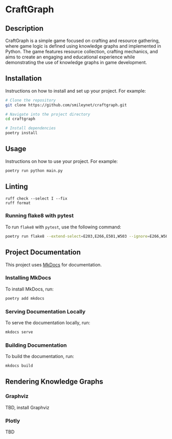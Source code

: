 # CraftGraph

## Description

CraftGraph is a simple game focused on crafting and resource gathering, where game logic is defined using knowledge
graphs and implemented in Python. The game features resource collection, crafting mechanics, and aims to create an
engaging and educational experience while demonstrating the use of knowledge graphs in game development.

## Installation

Instructions on how to install and set up your project. For example:

```bash
# Clone the repository
git clone https://github.com/smileynet/craftgraph.git

# Navigate into the project directory
cd craftgraph

# Install dependencies
poetry install
```

## Usage

Instructions on how to use your project. For example:

```bash
poetry run python main.py
```

## Linting

```
ruff check --select I --fix
ruff format
```

### Running flake8 with pytest

To run `flake8` with `pytest`, use the following command:

```bash
poetry run flake8 --extend-select=E203,E266,E501,W503 --ignore=E266,W503 .
```

## Project Documentation

This project uses [MkDocs](https://www.mkdocs.org/) for documentation.

### Installing MkDocs

To install MkDocs, run:

```sh
poetry add mkdocs
```

### Serving Documentation Locally

To serve the documentation locally, run:

```sh
mkdocs serve
```

### Building Documentation

To build the documentation, run:

```sh
mkdocs build
```

## Rendering Knowledge Graphs

### Graphviz

TBD, install Graphviz

### Plotly

TBD